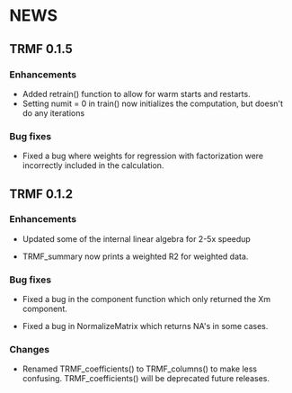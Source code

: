# NEWS

## TRMF 0.1.5

### Enhancements

  - Added retrain() function to allow for warm starts and restarts.
  - Setting numit = 0 in train() now initializes the computation, but doesn't do any iterations


### Bug fixes

  - Fixed a bug where weights for regression with factorization were incorrectly included in the calculation.
  


## TRMF 0.1.2

### Enhancements

  - Updated some of the internal linear algebra for 2-5x speedup
  
  - TRMF_summary now prints a weighted R2 for weighted data.


### Bug fixes

  - Fixed a bug in the component function which only returned the Xm component.
  
  - Fixed a bug in NormalizeMatrix which returns NA's in some cases.
  
### Changes

  - Renamed TRMF_coefficients() to TRMF_columns() to make less confusing. TRMF_coefficients() will be deprecated future releases.
